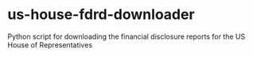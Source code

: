 # us-house-fdrd-downloader
Python script for downloading the financial disclosure reports for the US House of Representatives
